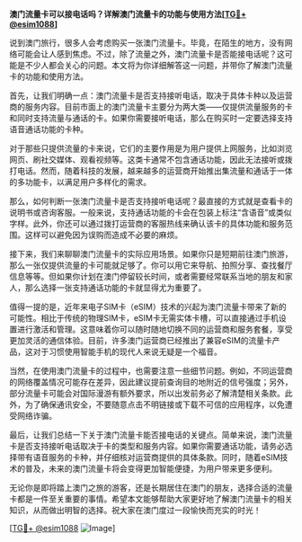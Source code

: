 **澳门流量卡可以接电话吗？详解澳门流量卡的功能与使用方法[[TG💪+ @esim1088](https://t.me/s/esim1088)]**

说到澳门旅行，很多人会考虑购买一张澳门流量卡。毕竟，在陌生的地方，没有网络可能会让人感到焦虑。不过，除了流量之外，澳门流量卡是否能接电话呢？这可能是不少人都会关心的问题。本文将为你详细解答这一问题，并带你了解澳门流量卡的功能和使用方法。

首先，让我们明确一点：澳门流量卡是否支持接听电话，取决于具体卡种以及运营商的服务内容。目前市面上的澳门流量卡主要分为两大类——仅提供流量服务的卡和同时支持流量与通话的卡。如果你需要接听电话，那么在购买时一定要选择支持语音通话功能的卡种。

对于那些只提供流量的卡来说，它们的主要作用是为用户提供上网服务，比如浏览网页、刷社交媒体、观看视频等。这类卡通常不包含通话功能，因此无法接听或拨打电话。然而，随着科技的发展，越来越多的运营商开始推出集流量和通话于一体的多功能卡，以满足用户多样化的需求。

那么，如何判断一张澳门流量卡是否支持接听电话呢？最直接的方式就是查看卡的说明书或咨询客服。一般来说，支持通话功能的卡会在包装上标注“含语音”或类似字样。此外，你还可以通过拨打运营商的客服热线来确认该卡的具体功能和服务范围。这样可以避免因为误购而造成不必要的麻烦。

接下来，我们来聊聊澳门流量卡的实际应用场景。如果你只是短期前往澳门旅游，那么一张仅提供流量的卡可能就足够了。你可以用它来导航、拍照分享、查找餐厅信息等等。但如果你计划在澳门停留较长时间，或者需要经常联系当地的朋友和家人，那么选择一张支持通话功能的卡就显得尤为重要了。

值得一提的是，近年来电子SIM卡（eSIM）技术的兴起为澳门流量卡带来了新的可能性。相比于传统的物理SIM卡，eSIM卡无需实体卡槽，可以直接通过手机设置进行激活和管理。这意味着你可以随时随地切换不同的运营商和服务套餐，享受更加灵活的通信体验。目前，许多澳门运营商已经推出了兼容eSIM的流量卡产品，这对于习惯使用智能手机的现代人来说无疑是一个福音。

当然，在使用澳门流量卡的过程中，也需要注意一些细节问题。例如，不同运营商的网络覆盖情况可能存在差异，因此建议提前查询目的地附近的信号强度；另外，部分流量卡可能会对国际漫游有额外要求，所以出发前务必了解清楚相关条款。此外，为了确保通讯安全，不要随意点击不明链接或下载不可信的应用程序，以免遭受网络诈骗。

最后，让我们总结一下关于澳门流量卡能否接电话的关键点。简单来说，澳门流量卡是否支持接听电话取决于卡的类型和服务内容。如果你需要通话功能，请务必选择带有语音服务的卡种，并仔细核对运营商提供的具体条款。同时，随着eSIM技术的普及，未来的澳门流量卡将会变得更加智能便捷，为用户带来更多便利。

无论你是即将踏上澳门之旅的游客，还是长期居住在澳门的朋友，选择合适的流量卡都是一件至关重要的事情。希望本文能够帮助大家更好地了解澳门流量卡的相关知识，从而做出明智的选择。祝大家在澳门度过一段愉快而充实的时光！

[[TG💪+ @esim1088](https://t.me/s/esim1088) ![Image](https://i.postimg.cc/4NQfJmqS/Snipaste-2025-05-13-00-14-12.png)]